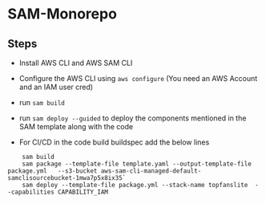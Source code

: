# SAM-Monorepo

## Steps

- Install AWS CLI and AWS SAM CLI
- Configure the AWS CLI using `aws configure` (You need an AWS Account and an IAM user cred)
- run `sam build`
- run `sam deploy --guided` to deploy the components mentioned in the SAM template along with the code

- For CI/CD in the code build buildspec add the below lines

```
    sam build
    sam package --template-file template.yaml --output-template-file package.yml   --s3-bucket aws-sam-cli-managed-default-samclisourcebucket-1mwa7p5x8ix35`
    sam deploy --template-file package.yml --stack-name topfanslite  --capabilities CAPABILITY_IAM
```